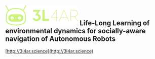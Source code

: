 
## ![3L4AR logo](docs/images/3l4av_logo.png) Life-Long Learning of environmental dynamics for socially-aware navigation of Autonomous Robots

[http://3l4ar.science](http://3l4ar.science)
